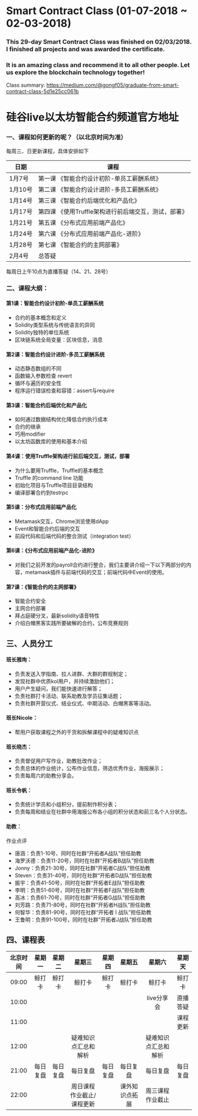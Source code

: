 # Smart Contract Class (01-07-2018 ~ 02-03-2018)

### This 29-day Smart Contract Class was finished on 02/03/2018. I finished all projects and was awarded the certificate. 

### It is an amazing class and recommend it to all other people. Let us explore the blockchain technology together!

Class summary:  https://medium.com/@gongf05/graduate-from-smart-contract-class-5d1e25cc061b

# 硅谷live以太坊智能合约频道官方地址

### 一、课程如何更新的呢？（以北京时间为准）

每周三、日更新课程，具体安排如下

| 日期 | 课程  |
| ------ | ------ |
| 1月7号 | 第一课 《智能合约设计初阶-单员工薪酬系统》|
| 1月10号 | 第二课 《智能合约设计进阶-多员工薪酬系统》|
| 1月14号 | 第三课 《智能合约后端优化和产品化》|
| 1月17号 | 第四课 《使用Truffle架构进行前后端交互，测试，部署》|
| 1月21号 | 第五课 《分布式应用前端产品化》|
| 1月24号 | 第六课 《分布式应用前端产品化-进阶》|
| 1月28号 | 第七课 《智能合约的主网部署》|
| 2月4号 | 总答疑 |

每周日上午10点为直播答疑（14、21、28号）

### 二、课程大纲：
#### 第1课：智能合约设计初阶-单员工薪酬系统
- 合约的基本概念和定义
- Solidity类型系统与传统语言的异同
- Solidity独特的单位系统
- 区块链系统全局变量：区块信息，消息

#### 第2课：智能合约设计进阶-多员工薪酬系统
- 动态静态数组的不同
- 函数输入参数检查 revert
- 循环与遍历的安全性
- 程序运行错误检查和容错：assert与require

#### 第3课：智能合约后端优化和产品化
- 如何通过数据结构优化降低合约执行成本
- 合约的继承
- 巧用modifier
- 以太坊函数库的使用和基本介绍

#### 第4课：使用Truffle架构进行前后端交互，测试，部署
- 为什么要用Truffle，Truffle的基本概念
- Truffle 的command line 功能
- 初始化项目与Truffle项目目录结构
- 编译部署合约到testrpc

#### 第5课：分布式应用前端产品化
- Metamask交互，Chrome浏览使用dApp
- Event和智能合约后端的交互
- 前段代码和后端代码的整合测试（integration test）


#### 第6课：《分布式应用前端产品化-进阶》
- 对我们之前开发的payroll合约进行整合，我们主要讲介绍一下以下两部分的内容，metamask插件与前端代码的交互；前端代码中Event的使用。

#### 第7课：《智能合约的主网部署》
- 智能合约安全
- 主网合约部署
- 拜占庭硬分叉，最新solidity语音特性
- 介绍白帽黑客实践所要破解的合约，公布竞赛规则

## 三、人员分工
#### 班长雅珣： 
- 负责发送入学指南、拉人进群、大群的群规制定；
- 发现社群中优质kol用户，并持续激励他们；
- 用户产生疑问，我们能快速进行解答；
- 负责社群打卡活动、联系助教及学员征集话题；
- 负责社群开营仪式、结业仪式、中期活动、白帽黑客等活动。

#### 班长Nicole：
- 帮用户获取课程之外的干货和拆解课程中的疑难知识点

#### 班长晓杰：
- 负责督促用户写作业，助教批改作业；
- 负责总体的作业统计，公布作业信息，筛选优秀作业，海报展示；
- 负责每周六的助教分享会。

#### 班长令帆：
- 负责统计学员和小组积分，提前制作积分表；
- 负责每周和结业在社群中用海报公布各小组的积分状态和前三名个人分状态。

#### 助教：
作业点评
- 唐涵：负责1-10号、同时在社群“开拓者A战队”担任助教
- 海罗沃德：负责11-20号，同时在社群“开拓者B战队”担任助教
- Jonny：负责21-30号，同时在社群“开拓者C战队”担任助教
- Steven：负责31-40号，同时在社群“开拓者D战队”担任助教
- 振宇：负责41-50号，同时在社群“开拓者E战队”担任助教
- 李明：负责51-60号，同时在社群“开拓者F战队”担任助教
- 高冰：负责61-70号，同时在社群“开拓者G战队”担任助教
- 刘芳路：负责71-80号，同时在社群“开拓者H战队”担任助教
- 何智华：负责81-90号，同时在社群“开拓者 I 战队”担任助教
- 王鲁明：负责91-100号，同时在社群“开拓者J战队”担任助教

## 四、课程表

北京时间 | 星期一 | 星期二 | 星期三 | 星期四 | 星期五 | 星期六 | 星期天
:---:|:---:|:---:|:---:|:---:|:---:|:---:|:---:|
09:00 | 鲸打卡 | 鲸打卡 | 鲸打卡 | 鲸打卡 | 鲸打卡 | 鲸打卡 | 鲸打卡
10:00 | | | | | | live分享会 | 直播答疑
11:00 | | | | | | | 课程更新
12:00 | | | 疑难知识点汇总和解析 | | | 疑难知识点汇总和解析 | |
21:00 | 每日复盘 | 每日复盘 | 每日复盘 | 每日复盘 | 每日复盘 | 每日复盘 | 每日复盘
22:00 | | | 周日课程作业截止/<br/>课程更新 | | 课外知识点拓展 | 周三课程作业截止 |  
